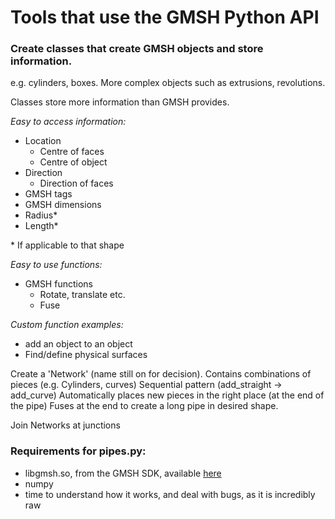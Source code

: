 # Tools that use the GMSH Python API

### Create classes that create GMSH objects and store information. 
e.g. cylinders, boxes. 
More complex objects such as extrusions, revolutions.

Classes store more information than GMSH provides.

*Easy to access information:*
- Location
  -   Centre of faces
  -   Centre of object
- Direction
  - Direction of faces
- GMSH tags
- GMSH dimensions	
- Radius*
- Length*

\* If applicable to that shape

*Easy to use functions:*
  - GMSH functions
    - Rotate, translate etc.
    - Fuse
		
*Custom function examples:*
- add an object to an object
- Find/define physical surfaces


Create a 'Network' (name still on for decision).
	Contains combinations of pieces (e.g. Cylinders, curves)
	Sequential pattern (add_straight -> add_curve)
	Automatically places new pieces in the right place
(at the end of the pipe)
	Fuses at the end to create a long pipe in desired shape.

Join Networks at junctions

### Requirements for pipes.py:
- libgmsh.so, from the GMSH SDK, available [here](http://gmsh.info/)
- numpy
- time to understand how it works, and deal with bugs, as it is incredibly raw
